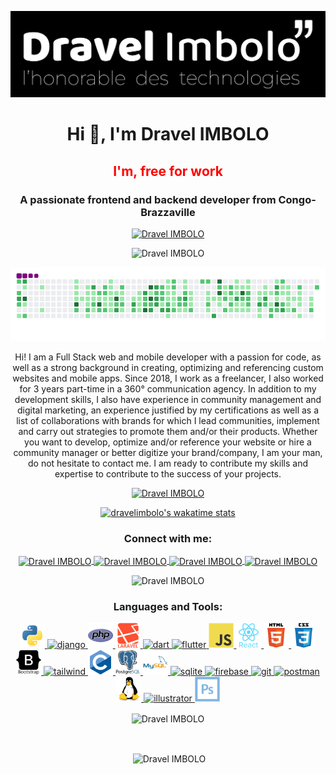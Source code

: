<div>
<p align="center"><a href="#"><img src="logo.png" alt="Logo Dravel IMBOLO"/></a>
  <h1 align="center">Hi 👋, I'm Dravel IMBOLO</h1>
   <h2 align="center" style="color:rgb(255,0,0) !important; ">I'm, free for work </h2>
  <h3 align="center">
    A passionate frontend and backend developer from Congo-Brazzaville
  </h3>

  


  <p align="center">
    <a href="https://wakatime.com/@68d36f75-1b9c-4f4c-891b-a9e26415562e">
   <img src="https://wakatime.com/badge/user/68d36f75-1b9c-4f4c-891b-a9e26415562e.svg" alt="Dravel IMBOLO" />
  </a>
  </p>
  <p align="center">
    <img
      src="https://komarev.com/ghpvc/?username=dravelimbolo&label=Profile%20views&color=0e75b6&style=flat"
      alt="Dravel IMBOLO"
    />
  </p>

  <p align="center"><a href="#"><img src="contributions.gif" /></a>
  </p>
  <p align="center">Hi! I am a Full Stack web and mobile developer with a passion for code, as well as a strong background in creating, optimizing and referencing custom websites and mobile apps. Since 2018, I work as a freelancer, I also worked for 3 years part-time in a 360° communication agency. In addition to my development skills, I also have experience in community management and digital marketing, an experience justified by my certifications as well as a list of collaborations with brands for which I lead communities, implement and carry out strategies to promote them and/or their products. Whether you want to develop, optimize and/or reference your website or hire a community manager or better digitize your brand/company, I am your man, do not hesitate to contact me. I am ready to contribute my skills and expertise to contribute to the success of your projects.
  </p>
  

  <p align="center">
    <a href="https://github.com/ryo-ma/github-profile-trophy"
      ><img
        src="https://github-profile-trophy.vercel.app/?username=dravelimbolo"
        alt="Dravel IMBOLO"
    /></a>
  </p>



<center>
  
  [![dravelimbolo's wakatime stats](https://github-readme-stats.vercel.app/api/wakatime?username=Hisoka_tegiro)](https://github.com/dravelimbolo/github-readme-stats)
</center>

  <h3 align="center">Connect with me:</h3>
  <p align="center">
    <a href="https://www.linkedin.com/in/dravel-imbolo" target="blank"
      >
      <img
        align="center"
        src="https://raw.githubusercontent.com/rahuldkjain/github-profile-readme-generator/master/src/images/icons/Social/linked-in-alt.svg"
        alt="Dravel IMBOLO"
        height="30"
        width="40"
      />
    </a>
    <a href="https://stackexchange.com/users/29207155/dravel-imbolo" target="blank"
      >
      <img
        align="center"
        src="https://raw.githubusercontent.com/rahuldkjain/github-profile-readme-generator/master/src/images/icons/Social/stack-overflow.svg"
        alt="Dravel IMBOLO"
        height="30"
        width="40"
      />
    </a>
    <a href="#" target="blank"
      >
      <img
        align="center"
        src="https://raw.githubusercontent.com/rahuldkjain/github-profile-readme-generator/master/src/images/icons/Social/facebook.svg"
        alt="Dravel IMBOLO"
        height="30"
        width="40"
      />
    </a>
    <a href="#" target="blank"
      ><img
        align="center"
        src="https://raw.githubusercontent.com/rahuldkjain/github-profile-readme-generator/master/src/images/icons/Social/youtube.svg"
        alt="Dravel IMBOLO"
        height="30"
        width="40"
    /></a>
  </p>

  <p
  align="center">
    <img
      src="https://github-readme-streak-stats.herokuapp.com/?user=dravelimbolo&theme=prussian"
      alt="Dravel IMBOLO"
    />
  </p>

  <h3 align="center">Languages and Tools:</h3>
  <p align="center">
    <a href="https://www.python.org" target="_blank" rel="noreferrer">
      <img src="https://raw.githubusercontent.com/devicons/devicon/master/icons/python/python-original.svg" alt="python" width="40" height="40"/>
    </a>
    <a href="https://www.djangoproject.com/" target="_blank" rel="noreferrer">
      <img src="https://cdn.worldvectorlogo.com/logos/django.svg" alt="django" width="40" height="40"/>
    </a>
    <a href="https://www.php.net" target="_blank" rel="noreferrer">
      <img src="https://raw.githubusercontent.com/devicons/devicon/master/icons/php/php-original.svg" alt="php" width="40" height="40"/>
    </a>
    <a href="https://laravel.com/" target="_blank" rel="noreferrer">
      <img src="https://raw.githubusercontent.com/devicons/devicon/master/icons/laravel/laravel-plain-wordmark.svg" alt="laravel" width="40"
      height="40"/>
    </a>
    <a href="https://dart.dev" target="_blank" rel="noreferrer">
      <img src="https://www.vectorlogo.zone/logos/dartlang/dartlang-icon.svg" alt="dart" width="40" height="40"/>
    </a>
    <a href="https://flutter.dev" target="_blank" rel="noreferrer">
      <img src="https://www.vectorlogo.zone/logos/flutterio/flutterio-icon.svg" alt="flutter" width="40" height="40"/>
    </a>
    <a href="https://developer.mozilla.org/en-US/docs/Web/JavaScript" target="_blank" rel="noreferrer">
      <img src="https://raw.githubusercontent.com/devicons/devicon/master/icons/javascript/javascript-original.svg" alt="javascript" width="40"
      height="40"/>
    </a>
    <a href="https://reactjs.org/" target="_blank" rel="noreferrer">
      <img src="https://raw.githubusercontent.com/devicons/devicon/master/icons/react/react-original-wordmark.svg" alt="react" width="40" height="40"/>
    </a>
    <a href="https://www.w3.org/html/" target="_blank" rel="noreferrer">
      <img src="https://raw.githubusercontent.com/devicons/devicon/master/icons/html5/html5-original-wordmark.svg" alt="html5" width="40" height="40"/>
    </a>
    <a href="https://www.w3schools.com/css/" target="_blank" rel="noreferrer">
      <img src="https://raw.githubusercontent.com/devicons/devicon/master/icons/css3/css3-original-wordmark.svg" alt="css3" width="40" height="40"/>
    </a>
    <a href="https://getbootstrap.com" target="_blank" rel="noreferrer"> 
      <img src="https://raw.githubusercontent.com/devicons/devicon/master/icons/bootstrap/bootstrap-plain-wordmark.svg" alt="bootstrap" width="40"      
      height="40"/>
    </a>
    <a href="https://tailwindcss.com/" target="_blank" rel="noreferrer">
      <img src="https://www.vectorlogo.zone/logos/tailwindcss/tailwindcss-icon.svg" alt="tailwind" width="40" height="40"/>
    </a>
    <a href="https://www.cprogramming.com/" target="_blank" rel="noreferrer">
      <img src="https://raw.githubusercontent.com/devicons/devicon/master/icons/c/c-original.svg" alt="c" width="40" height="40"/>
    </a>
    <a href="https://www.postgresql.org" target="_blank" rel="noreferrer">
      <img src="https://raw.githubusercontent.com/devicons/devicon/master/icons/postgresql/postgresql-original-wordmark.svg" alt="postgresql" width="40"  
      height="40"/>
    </a>
    <a href="https://www.mysql.com/" target="_blank" rel="noreferrer">
      <img src="https://raw.githubusercontent.com/devicons/devicon/master/icons/mysql/mysql-original-wordmark.svg" alt="mysql" width="40" height="40"/>
    </a>
    <a href="https://www.sqlite.org/" target="_blank" rel="noreferrer">
      <img src="https://www.vectorlogo.zone/logos/sqlite/sqlite-icon.svg" alt="sqlite" width="40" height="40"/>
    </a>
    <a href="https://firebase.google.com/" target="_blank" rel="noreferrer">
      <img src="https://www.vectorlogo.zone/logos/firebase/firebase-icon.svg" alt="firebase" width="40" height="40"/>
    </a>
    <a href="https://git-scm.com/" target="_blank" rel="noreferrer">
        <img src="https://www.vectorlogo.zone/logos/git-scm/git-scm-icon.svg" alt="git" width="40" height="40"/>
    </a>
    <a href="https://postman.com" target="_blank" rel="noreferrer">
        <img src="https://www.vectorlogo.zone/logos/getpostman/getpostman-icon.svg" alt="postman" width="40" height="40"/>
    </a>
        <a href="https://www.linux.org/" target="_blank" rel="noreferrer">
        <img src="https://raw.githubusercontent.com/devicons/devicon/master/icons/linux/linux-original.svg" alt="linux" width="40" height="40"/>
    </a>
    <a href="https://www.adobe.com/in/products/illustrator.html" target="_blank" rel="noreferrer">
      <img src="https://www.vectorlogo.zone/logos/adobe_illustrator/adobe_illustrator-icon.svg" alt="illustrator" width="40" height="40"/>
    </a>
        <a href="https://www.photoshop.com/en" target="_blank" rel="noreferrer">
        <img src="https://raw.githubusercontent.com/devicons/devicon/master/icons/photoshop/photoshop-line.svg" alt="photoshop" width="40" height="40"/>
    </a>
  </p>

  <p align="center">
    <img
      align="center"
      src="https://github-readme-stats.vercel.app/api/top-langs?username=dravelimbolo&langs_count=12&show_icons=true&locale=en&layout=compact&theme=prussian"
      alt="Dravel IMBOLO"
    />
  </p>
  <br />

  <p align="center">
    &nbsp;<img
      align="center"
      src="https://github-readme-stats.vercel.app/api?username=dravelimbolo&show_icons=true&locale=en&theme=prussian"
      alt="Dravel IMBOLO"
    />
  </p>
  
  <br>
  <br>
</div>
